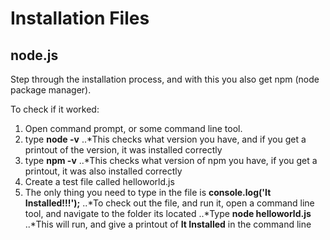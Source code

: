 # Installation Files

## node.js
Step through the installation process, and with this you also get npm (node package manager).

To check if it worked:
  1.  Open command prompt, or some command line tool.
  2.  type **node -v**
    ..*This checks what version you have, and if you get a printout of the version, it was installed correctly
  3.  type **npm -v**
    ..*This checks what version of npm you have, if you get a printout, it was also installed correctly
  4.  Create a test file called helloworld.js
  5.  The only thing you need to type in the file is **console.log('It Installed!!!');**
    ..*To check out the file, and run it, open a command line tool, and navigate to the folder its located
    ..*Type **node helloworld.js**
    ..*This will run, and give a printout of **It Installed** in the command line
